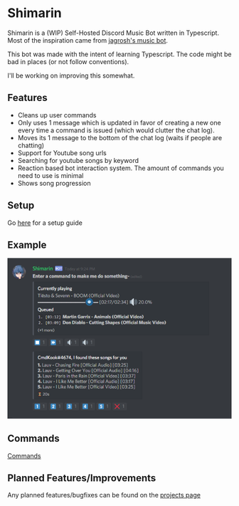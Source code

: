 # Shimarin

Shimarin is a (WIP) Self-Hosted Discord Music Bot written in Typescript.  
Most of the inspiration came from [jagrosh's music bot](https://github.com/jagrosh/MusicBot).  

This bot was made with the intent of learning Typescript. The code might be bad in places (or not follow conventions).  

I'll be working on improving this somewhat.

## Features

- Cleans up user commands
- Only uses 1 message which is updated in favor of creating a new one every time a command is issued (which would clutter the chat log).
- Moves its 1 message to the bottom of the chat log (waits if people are chatting)
- Support for Youtube song urls
- Searching for youtube songs by keyword
- Reaction based bot interaction system. The amount of commands you need to use is minimal
- Shows song progression

## Setup

Go [here](./md/setup-guide.md) for a setup guide

## Example

![](./md/img/example.PNG)

## Commands

[Commands](./md/commands.md)

## Planned Features/Improvements

Any planned features/bugfixes can be found on the [projects page](https://github.com/Razacx/Shimarin/projects)
